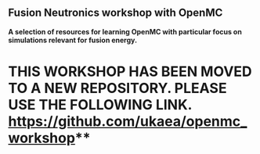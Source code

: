 ## Fusion Neutronics workshop with OpenMC

**A selection of resources for learning OpenMC with particular focus on simulations relevant for fusion energy.**

# THIS WORKSHOP HAS BEEN MOVED TO A NEW REPOSITORY. PLEASE USE THE FOLLOWING LINK. https://github.com/ukaea/openmc_workshop**